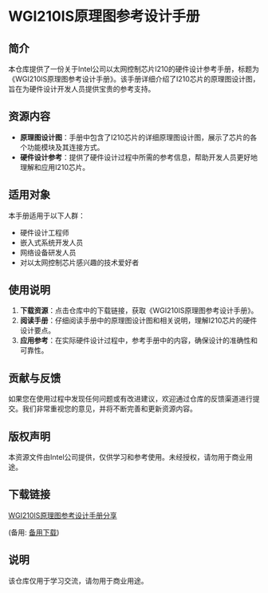# WGI210IS原理图参考设计手册

## 简介

本仓库提供了一份关于Intel公司以太网控制芯片I210的硬件设计参考手册，标题为《WGI210IS原理图参考设计手册》。该手册详细介绍了I210芯片的原理图设计图，旨在为硬件设计开发人员提供宝贵的参考支持。

## 资源内容

- **原理图设计图**：手册中包含了I210芯片的详细原理图设计图，展示了芯片的各个功能模块及其连接方式。
- **硬件设计参考**：提供了硬件设计过程中所需的参考信息，帮助开发人员更好地理解和应用I210芯片。

## 适用对象

本手册适用于以下人群：

- 硬件设计工程师
- 嵌入式系统开发人员
- 网络设备研发人员
- 对以太网控制芯片感兴趣的技术爱好者

## 使用说明

1. **下载资源**：点击仓库中的下载链接，获取《WGI210IS原理图参考设计手册》。
2. **阅读手册**：仔细阅读手册中的原理图设计图和相关说明，理解I210芯片的硬件设计要点。
3. **应用参考**：在实际硬件设计过程中，参考手册中的内容，确保设计的准确性和可靠性。

## 贡献与反馈

如果您在使用过程中发现任何问题或有改进建议，欢迎通过仓库的反馈渠道进行提交。我们非常重视您的意见，并将不断完善和更新资源内容。

## 版权声明

本资源文件由Intel公司提供，仅供学习和参考使用。未经授权，请勿用于商业用途。

## 下载链接
[WGI210IS原理图参考设计手册分享](https://pan.quark.cn/s/43cf96b77848) 

(备用: [备用下载](https://pan.baidu.com/s/11_JO3CbWHt4vPeubj52Q5Q?pwd=1234))

## 说明

该仓库仅用于学习交流，请勿用于商业用途。
